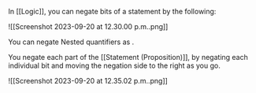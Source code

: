 In [[Logic]], you can negate bits of a statement by the following:

![[Screenshot 2023-09-20 at 12.30.00 p.m..png]]

You can negate Nested quantifiers as .

You negate each part of the [[Statement (Proposition)]], by negating each individual bit and moving the negation side to the right as you go.

![[Screenshot 2023-09-20 at 12.35.02 p.m..png]]